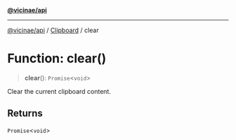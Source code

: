 [**@vicinae/api**](../../../../README.md)

***

[@vicinae/api](../../../../README.md) / [Clipboard](../README.md) / clear

# Function: clear()

> **clear**(): `Promise`\<`void`\>

Clear the current clipboard content.

## Returns

`Promise`\<`void`\>

